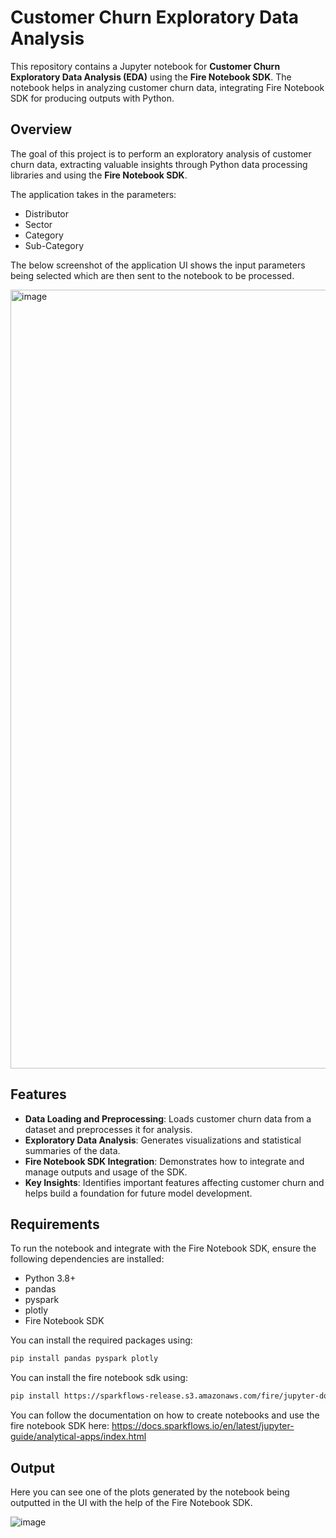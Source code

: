 # Customer Churn Exploratory Data Analysis

This repository contains a Jupyter notebook for **Customer Churn Exploratory Data Analysis (EDA)** using the **Fire Notebook SDK**. The notebook helps in analyzing customer churn data, integrating Fire Notebook SDK for producing outputs with Python.

## Overview

The goal of this project is to perform an exploratory analysis of customer churn data, extracting valuable insights through Python data processing libraries and using the **Fire Notebook SDK**.

The application takes in the parameters:
- Distributor
- Sector
- Category
- Sub-Category

The below screenshot of the application UI shows the input parameters being selected which are then sent to the notebook to be processed.

<img width="1246" alt="image" src="https://github.com/user-attachments/assets/84c25996-a00a-4495-8c24-4ea360a0f1f4">


## Features

- **Data Loading and Preprocessing**: Loads customer churn data from a dataset and preprocesses it for analysis.
- **Exploratory Data Analysis**: Generates visualizations and statistical summaries of the data.
- **Fire Notebook SDK Integration**: Demonstrates how to integrate and manage outputs and usage of the SDK.
- **Key Insights**: Identifies important features affecting customer churn and helps build a foundation for future model development.

## Requirements

To run the notebook and integrate with the Fire Notebook SDK, ensure the following dependencies are installed:

- Python 3.8+
- pandas
- pyspark
- plotly
- Fire Notebook SDK

You can install the required packages using:

```bash
pip install pandas pyspark plotly
```
You can install the fire notebook sdk using:
```bash
pip install https://sparkflows-release.s3.amazonaws.com/fire/jupyter-docker/firenotebookwheel/fire_notebook-3.1.0-py3-none-any.whl
```

You can follow the documentation on how to create notebooks and use the fire notebook SDK here: 
https://docs.sparkflows.io/en/latest/jupyter-guide/analytical-apps/index.html


## Output

Here you can see one of the plots generated by the notebook being outputted in the UI with the help of the Fire Notebook SDK.

![image](https://github.com/user-attachments/assets/55dc2d31-eddd-4b04-b599-f4693090e658)

